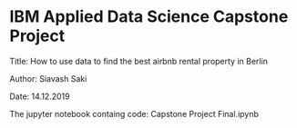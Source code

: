 # IBM Applied Data Science Capstone Project

Title: How to use data to find the best airbnb rental property in Berlin

Author: Siavash Saki

Date: 14.12.2019

The jupyter notebook containg code:
 	Capstone Project Final.ipynb

